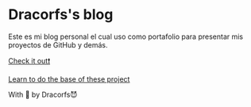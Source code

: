 # Dracorfs's blog
Este es mi blog personal el cual uso como portafolio para presentar mis proyectos de GitHub y demás.

<a href="https://dracorfs.github.io">Check it out❗</a>

<a href="https://platzi.com/clases/html5-css3/">Learn to do the base of these project</a>

With 💜 by Dracorfs😈
